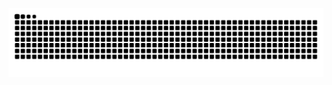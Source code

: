 
   ![Snake animation](https://github.com/LuksDav/LuksDav/blob/output/github-contribution-grid-snake.svg)

